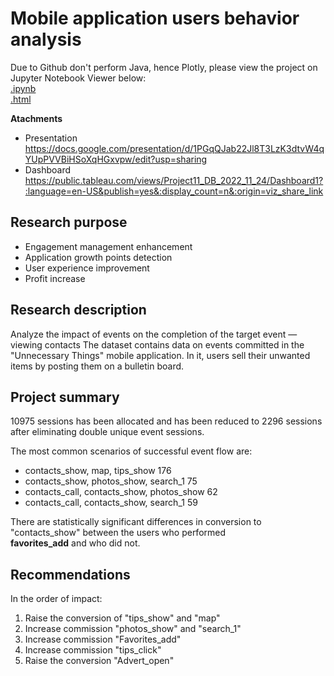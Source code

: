 # Mobile application users behavior analysis

Due to Github don't perform Java, hence Plotly, please view the project on Jupyter Notebook Viewer below:  
[.ipynb](https://nbviewer.org/github/Lalerie/Portfolio/blob/main/Project_1_Mobile_app/Project11_2022.12.04_ver7_final.ipynb)  
[.html](https://github.com/Lalerie/Portfolio/blob/main/Project_1_Mobile_app/Project11_2022.12.04_ver7_final.html)   

**Atachments**
- Presentation https://docs.google.com/presentation/d/1PGqQJab22Jl8T3LzK3dtvW4qYUpPVVBiHSoXqHGxvpw/edit?usp=sharing
- Dashboard https://public.tableau.com/views/Project11_DB_2022_11_24/Dashboard1?:language=en-US&publish=yes&:display_count=n&:origin=viz_share_link

## Research purpose
- Engagement management enhancement  
- Application growth points detection 
- User experience improvement 
- Profit increase

## Research description
Analyze the impact of events on the completion of the target event — viewing contacts
The dataset contains data on events committed in the "Unnecessary Things" mobile application. In it, users sell their unwanted items by posting them on a bulletin board.

## Project summary
10975 sessions has been allocated and has been reduced to 2296 sessions after eliminating double unique event sessions.  

The most common scenarios of successful event flow are:  
- contacts_show, map, tips_show                176
- contacts_show, photos_show, search_1          75
- contacts_call, contacts_show, photos_show     62
- contacts_call, contacts_show, search_1        59

There are statistically significant differences in conversion to "contacts_show" between the users who performed  
**favorites_add** and who did not.  

## Recommendations
In the order of impact:
1. Raise the conversion of "tips_show" and "map" 
2. Increase commission "photos_show" and "search_1" 
3. Increase commission "Favorites_add" 
4. Increase commission "tips_click" 
5. Raise the conversion "Advert_open" 
